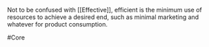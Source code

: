 Not to be confused with [[Effective]], efficient is the minimum use of resources to achieve a desired end, such as minimal marketing and whatever for product consumption.

#Core